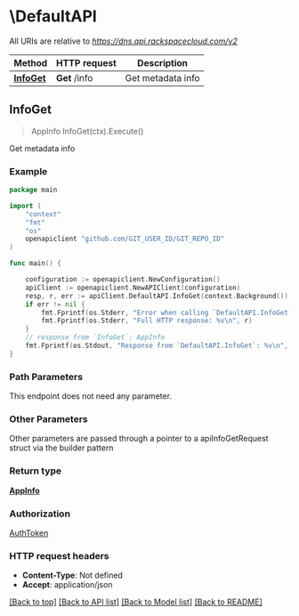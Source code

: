 # \DefaultAPI

All URIs are relative to *https://dns.api.rackspacecloud.com/v2*

Method | HTTP request | Description
------------- | ------------- | -------------
[**InfoGet**](DefaultAPI.md#InfoGet) | **Get** /info | Get metadata info



## InfoGet

> AppInfo InfoGet(ctx).Execute()

Get metadata info



### Example

```go
package main

import (
	"context"
	"fmt"
	"os"
	openapiclient "github.com/GIT_USER_ID/GIT_REPO_ID"
)

func main() {

	configuration := openapiclient.NewConfiguration()
	apiClient := openapiclient.NewAPIClient(configuration)
	resp, r, err := apiClient.DefaultAPI.InfoGet(context.Background()).Execute()
	if err != nil {
		fmt.Fprintf(os.Stderr, "Error when calling `DefaultAPI.InfoGet``: %v\n", err)
		fmt.Fprintf(os.Stderr, "Full HTTP response: %v\n", r)
	}
	// response from `InfoGet`: AppInfo
	fmt.Fprintf(os.Stdout, "Response from `DefaultAPI.InfoGet`: %v\n", resp)
}
```

### Path Parameters

This endpoint does not need any parameter.

### Other Parameters

Other parameters are passed through a pointer to a apiInfoGetRequest struct via the builder pattern


### Return type

[**AppInfo**](AppInfo.md)

### Authorization

[AuthToken](../README.md#AuthToken)

### HTTP request headers

- **Content-Type**: Not defined
- **Accept**: application/json

[[Back to top]](#) [[Back to API list]](../README.md#documentation-for-api-endpoints)
[[Back to Model list]](../README.md#documentation-for-models)
[[Back to README]](../README.md)

